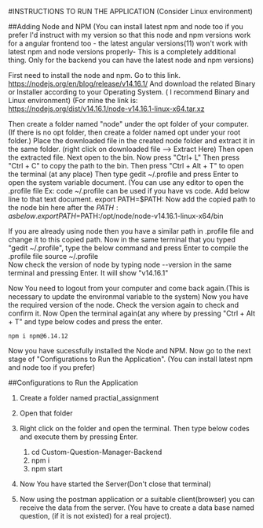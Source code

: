 
#INSTRUCTIONS TO RUN THE APPLICATION
				   (Consider Linux environment)
				   
				   
##Adding Node and NPM
(You can install latest npm and node too if you prefer I'd instruct with my version so that this node and npm versions work 
for a angular frontend too - the latest angular versions(11) won't work with latest npm and node versions properly- This is a 
completely additional thing. Only for the backend you can have the latest node and npm versions)

First need to install the node and npm.
Go to this link.	https://nodejs.org/en/blog/release/v14.16.1/           And download the related Binary or Installer according to your Operating System.
( I recommend Binary and Linux environment)
(For mine the link is:  https://nodejs.org/dist/v14.16.1/node-v14.16.1-linux-x64.tar.xz

Then create a folder named "node" under the opt folder of your computer. (If there is no opt folder, then create a folder named opt under your root folder.)
Place the downloaded file in the created node folder and extract it in the same folder. (right click on downloaded file --> Extract Here)
Then open the extracted file. Next open to the bin.
Now press "Ctrl+ L"  Then press "Ctrl + C" to copy the path to the bin.
Then press "Ctrl + Alt + T" to open the terminal (at any place)
Then type 		gedit ~/.profile       and        press Enter        to open the system variable document. 
(You can use any editor to open the .profile file    Ex: code  ~/.profile     can be used if you have vs code.
Add below line to that text document.
export PATH=$PATH:
Now add the copied path to the node bin here after the $PATH:  as below.
export PATH=$PATH:/opt/node/node-v14.16.1-linux-x64/bin

If you are already using node then you have a similar path in .profile file and change it to this copied path.
Now in the same terminal that you typed "gedit ~/.profile", type the below command and press Enter to compile the .profile file
	source ~/.profile  
Now check the version of node by  typing node --version in the same terminal and pressing Enter.
It will show "v14.16.1"

Now You need to logout from your computer and come back again.(This is necessary to update the environmal variable to the system)
Now you have the required version of the node. Check the version again to check and confirm it.
Now Open the terminal again(at any where by pressing "Ctrl + Alt + T" and type below codes and press the enter.

	npm i npm@6.14.12
	
Now you have sucessfully installed the Node and NPM. Now go to the next stage of  "Configurations to Run the Application".
(You can install latest npm and node too if you prefer)

##Configurations to Run the Application
1. Create a folder named practial_assignment
2. Open that folder
2. Right click on the folder and open the terminal. Then type below codes and execute them by pressing Enter.
	1. cd Custom-Question-Manager-Backend
	2. npm i
	3. npm start  
	
3. Now You have started the Server(Don't close that terminal)
	
4. Now using the postman application or a suitable client(browser) you can receive the data from the server.
(You have to create a data base named question, (if it is not existed) for a real project).

